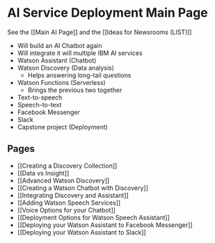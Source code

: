 # AI Service Deployment Main Page

See the [[Main AI Page]] and the [[Ideas for Newsrooms (LIST)]]

- Will build an AI Chatbot again
- Will integrate it will multiple IBM AI services
- Watson Assistant (Chatbot)
- Watson Discovery (Data analysis)
	- Helps answering long-tail questions
- Watson Functions (Serverless)
	- Brings the previous two together
- Text-to-speech
- Speech-to-text
- Facebook Messenger
- Slack
- Capstone project (Deployment)

## Pages

- [[Creating a Discovery Collection]]
- [[Data vs Insight]]
- [[Advanced Watson Discovery]]
- [[Creating a Watson Chatbot with Discovery]]
- [[Integrating Discovery and Assistant]]
- [[Adding Watson Speech Services]]
- [[Voice Options for your Chatbot]]
- [[Deployment Options for Watson Speech Assistant]]
- [[Deploying your Watson Assistant to Facebook Messenger]]
- [[Deploying your Watson Assistant to Slack]]



